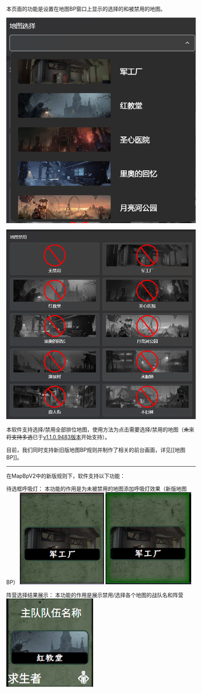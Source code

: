 本页面的功能是设置在地图BP窗口上显示的选择的和被禁用的地图。

![地图选择](images/地图选择.png)

![禁用地图部分](images/地图禁用.png)

本软件支持选择/禁用全部排位地图，使用方法为点击需要选择/禁用的地图（~~未来将支持多选~~已于[v1.1.0.9483版本](https://github.com/PLFJY/neo-bpsys-wpf/releases/tag/v1.1.0.9483)开始支持）。

‍目前，我们同时支持新旧版地图BP规则并制作了相关的前台画面，详见[[地图BP]]。

---

在MapBpV2中的新版规则下，软件支持以下功能：

待选框呼吸灯：
本功能的作用是为未被禁用的地图添加呼吸灯效果（新版地图BP）
![新地图BP前台呼吸灯关](images/新地图BP前台.png)    ![新地图BP前台开呼吸灯](images/新地图BP前台开呼吸灯.png)

阵营选择结果展示：
本功能的作用是展示禁用/选择各个地图的战队名和阵营
![新地图BP前台开阵营选择结果](images/新地图BP前台开阵营选择结果.png)

